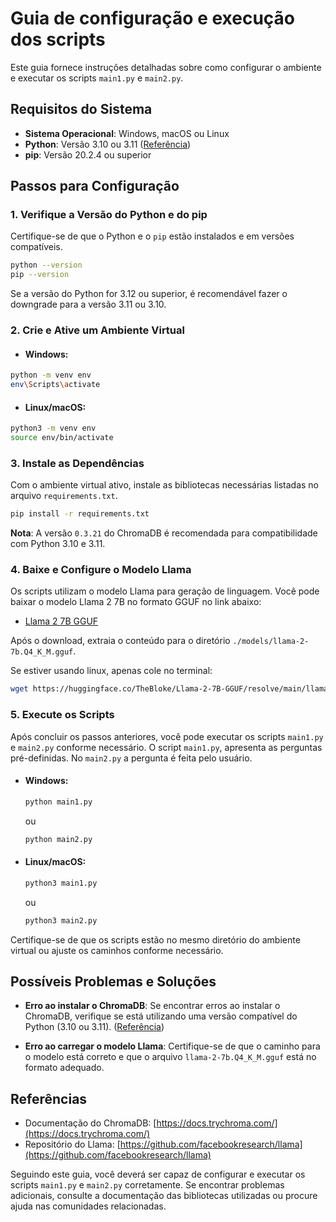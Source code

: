 # Guia de configuração e execução dos scripts

Este guia fornece instruções detalhadas sobre como configurar o ambiente e executar os scripts `main1.py` e `main2.py`.

## Requisitos do Sistema

- **Sistema Operacional**: Windows, macOS ou Linux
- **Python**: Versão 3.10 ou 3.11 ([Referência](https://github.com/chroma-core/chroma/issues/163?utm_source=chatgpt.com))
- **pip**: Versão 20.2.4 ou superior

## Passos para Configuração

### 1. Verifique a Versão do Python e do pip

Certifique-se de que o Python e o `pip` estão instalados e em versões compatíveis.

```bash
python --version
pip --version
```

Se a versão do Python for 3.12 ou superior, é recomendável fazer o downgrade para a versão 3.11 ou 3.10.

### 2. Crie e Ative um Ambiente Virtual

  - #### Windows:

```bash
python -m venv env
env\Scripts\activate
```

  - #### Linux/macOS:

```bash
python3 -m venv env
source env/bin/activate
```

### 3. Instale as Dependências

Com o ambiente virtual ativo, instale as bibliotecas necessárias listadas no arquivo `requirements.txt`.

```bash
pip install -r requirements.txt
```

**Nota**: A versão `0.3.21` do ChromaDB é recomendada para compatibilidade com Python 3.10 e 3.11.

### 4. Baixe e Configure o Modelo Llama

Os scripts utilizam o modelo Llama para geração de linguagem. Você pode baixar o modelo Llama 2 7B no formato GGUF no link abaixo:

- [Llama 2 7B GGUF](https://huggingface.co/TheBloke/Llama-2-7B-GGUF)

Após o download, extraia o conteúdo para o diretório `./models/llama-2-7b.Q4_K_M.gguf`.

Se estiver usando linux, apenas cole no terminal:
```bash
wget https://huggingface.co/TheBloke/Llama-2-7B-GGUF/resolve/main/llama-2-7b.Q4_K_M.gguf
```

### 5. Execute os Scripts

Após concluir os passos anteriores, você pode executar os scripts `main1.py` e `main2.py` conforme necessário.
O script `main1.py`, apresenta as perguntas pré-definidas. No `main2.py` a pergunta é feita pelo usuário.

- #### Windows:

  ```bash
  python main1.py
  ```
  
  ou
  
  ```bash
  python main2.py
  ```

- #### Linux/macOS:

  ```bash
  python3 main1.py
  ```
  
  ou
  
  ```bash
  python3 main2.py
  ```

Certifique-se de que os scripts estão no mesmo diretório do ambiente virtual ou ajuste os caminhos conforme necessário.

## Possíveis Problemas e Soluções

- **Erro ao instalar o ChromaDB**: Se encontrar erros ao instalar o ChromaDB, verifique se está utilizando uma versão compatível do Python (3.10 ou 3.11). ([Referência](https://github.com/chroma-core/chroma/issues/163?utm_source=chatgpt.com))

- **Erro ao carregar o modelo Llama**: Certifique-se de que o caminho para o modelo está correto e que o arquivo `llama-2-7b.Q4_K_M.gguf` está no formato adequado.

## Referências

- Documentação do ChromaDB: [https://docs.trychroma.com/](https://docs.trychroma.com/)
- Repositório do Llama: [https://github.com/facebookresearch/llama](https://github.com/facebookresearch/llama)

Seguindo este guia, você deverá ser capaz de configurar e executar os scripts `main1.py` e `main2.py` corretamente. Se encontrar problemas adicionais, consulte a documentação das bibliotecas utilizadas ou procure ajuda nas comunidades relacionadas.
